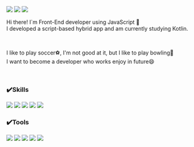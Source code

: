 <a href="https://kdc7140.github.io" target="_blank"><img src="https://img.shields.io/badge/My Blog-311C87?style=flat-square&logo=Metro&logoColor=white"/></a>
<img src="https://img.shields.io/badge/ghk5402@gmail.com-EA4335?style=flat-square&logo=Gmail&logoColor=white"/>
<img src="https://img.shields.io/badge/Instagram-FF61F6?style=flat-square&logo=Instagram&logoColor=white"/>


Hi there! I`m Front-End developer using JavaScript 👋<br/>
I developed a script-based hybrid app and am currently studying Kotlin.

<br/>


I like to play soccer⚽, I'm not good at it, but I like to play bowling🎳<br/>
I want to become a developer who works enjoy in future😄

<br/>

### ✔️Skills

<img src="https://img.shields.io/badge/HTML5-E34F26?style=flat-square&logo=HTML5&logoColor=white"/> <img src="https://img.shields.io/badge/JavaScript-F7DF1E?style=flat-square&logo=JavaScript&logoColor=white"/>
<img src="https://img.shields.io/badge/CSS3-1572B6?style=flat-square&logo=CSS3&logoColor=white"/>
<img src="https://img.shields.io/badge/Oracle-F80000?style=flat-square&logo=Oracle&logoColor=white"/>
<img src="https://img.shields.io/badge/jQuery-0769AD?style=flat-square&logo=jQuery&logoColor=white"/>



### ✔️Tools

<img src="https://img.shields.io/badge/Git-F05032?style=flat-square&logo=Git&logoColor=white"/> <img src="https://img.shields.io/badge/GitHub-181717?style=flat-square&logo=GitHub&logoColor=white"/>
<img src="https://img.shields.io/badge/Android Studio-3DDC84?style=flat-square&logo=Android&logoColor=white"/>
<img src="https://img.shields.io/badge/VS Code-007ACC?style=flat-square&logo=Visual Studio Code&logoColor=white"/>
<img src="https://img.shields.io/badge/Slack-4A154B?style=flat-square&logo=Slack&logoColor=white"/>


<!--![Anurag's GitHub stats](https://github-readme-stats.vercel.app/api?username=kdc7140&show_icons=true&theme=buefy ) -->

<!--
**kdc7140/kdc7140** is a ✨ _special_ ✨ repository because its `README.md` (this file) appears on your GitHub profile.

Here are some ideas to get you started:

- 🔭 I’m currently working on ...
- 🌱 I’m currently learning ...
- 👯 I’m looking to collaborate on ...
- 🤔 I’m looking for help with ...
- 💬 Ask me about ...
- 📫 How to reach me: ...
- 😄 Pronouns: ...
- ⚡ Fun fact: ...
-->
